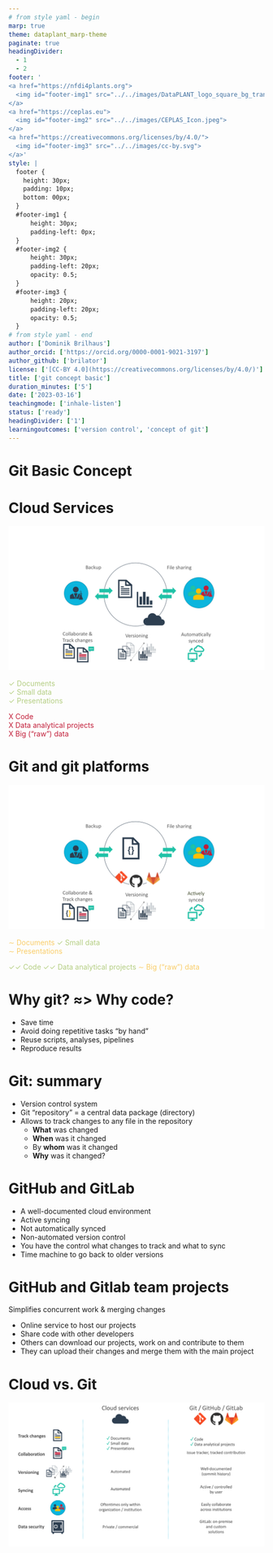 ```yaml
---
# from style yaml - begin
marp: true
theme: dataplant_marp-theme
paginate: true
headingDivider: 
  - 1
  - 2
footer: '
<a href="https://nfdi4plants.org">
  <img id="footer-img1" src="../../images/DataPLANT_logo_square_bg_transparent.svg">
</a>
<a href="https://ceplas.eu">
  <img id="footer-img2" src="../../images/CEPLAS_Icon.jpeg">
</a>
<a href="https://creativecommons.org/licenses/by/4.0/">
  <img id="footer-img3" src="../../images/cc-by.svg">
</a>'
style: |
  footer {
    height: 30px;
    padding: 10px;
    bottom: 00px;
  }
  #footer-img1 {
      height: 30px;
      padding-left: 0px;
  }
  #footer-img2 {
      height: 30px;
      padding-left: 20px;
      opacity: 0.5;
  }
  #footer-img3 {
      height: 20px;
      padding-left: 20px;
      opacity: 0.5;
  }
# from style yaml - end
author: ['Dominik Brilhaus']
author_orcid: ['https://orcid.org/0000-0001-9021-3197']
author_github: ['brilator']
license: ['[CC-BY 4.0](https://creativecommons.org/licenses/by/4.0/)']
title: ['git concept basic']
duration_minutes: ['5']
date: ['2023-03-16']
teachingmode: ['inhale-listen']
status: ['ready']
headingDivider: ['1']
learningoutcomes: ['version control', 'concept of git']
---
```

<!-- headingDivider: 1 -->

# Git Basic Concept


<!-- ################# -->
<!-- Source to slide(s) above -->
<!-- bricks/title-git-concept-basic.md -->
<!-- ################# -->


# Cloud Services

![bg right:50% w:800](../../images/DataSharing_Cloud_img6.png)

<span style="color:#B4CE82">✓ Documents</span>  
<span style="color:#B4CE82">✓ Small data</span>  
<span style="color:#B4CE82">✓ Presentations</span>  

<span style="color:#c21f3a">X  Code</span>  
<span style="color:#c21f3a">X  Data analytical projects</span>  
<span style="color:#c21f3a">X  Big (“raw”) data</span>  


<!-- ################# -->
<!-- Source to slide(s) above -->
<!-- bricks/cloud-services.md -->
<!-- ################# -->


# Git and git platforms

![bg right:50% w:800](../../images/DataSharing_git_img1.png)

<span style="color:#F9CD69">∼ Documents</span>
<span style="color:#B4CE82">✓ Small data</span>  
<span style="color:#F9CD69">∼ Presentations</span>

<span style="color:#B4CE82">✓✓ Code</span>
<span style="color:#B4CE82">✓✓ Data analytical projects</span>
<span style="color:#F9CD69">∼ Big (“raw”) data</span>



<!-- ################# -->
<!-- Source to slide(s) above -->
<!-- bricks/git-and-git-platforms.md -->
<!-- ################# -->


# Why git? ≈> Why code?

- Save time
- Avoid doing repetitive tasks “by hand”
- Reuse scripts, analyses, pipelines
- Reproduce results


<!-- ################# -->
<!-- Source to slide(s) above -->
<!-- bricks/git-why.md -->
<!-- ################# -->


# Git: summary

- Version control system
- Git “repository” = a central data package (directory)
- Allows to track changes to any file in the repository
  - **What** was changed
  - **When** was it changed
  - By **whom** was it changed
  - **Why** was it changed?



<!-- ################# -->
<!-- Source to slide(s) above -->
<!-- bricks/git-summary.md -->
<!-- ################# -->


# GitHub and GitLab

- A well-documented cloud environment
- Active syncing
- Not automatically synced
- Non-automated version control
- You have the control what changes to track and what to sync
- Time machine to go back to older versions



<!-- ################# -->
<!-- Source to slide(s) above -->
<!-- bricks/GitHub-GitLab.md -->
<!-- ################# -->


# GitHub and Gitlab team projects

Simplifies concurrent work & merging changes
- Online service to host our projects
- Share code with other developers
- Others can download our projects, work on and contribute to them
- They can upload their changes and merge them with the main project



<!-- ################# -->
<!-- Source to slide(s) above -->
<!-- bricks/team-projects.md -->
<!-- ################# -->


# Cloud vs. Git

![w:1000](../../images/git_cloud_comparison.png)


<!-- ################# -->
<!-- Source to slide(s) above -->
<!-- bricks/cloud-vs-git.md -->
<!-- ################# -->

